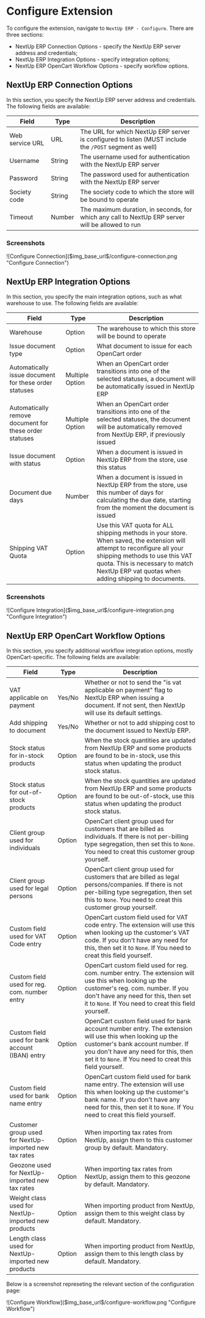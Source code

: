 # Configure Extension

To configure the extension, navigate to `NextUp ERP - Configure`. There are three sections:
- NextUp ERP Connection Options - specify the NextUp ERP server address and credentials;
- NextUp ERP Integration Options - specify integration options;
- NextUp ERP OpenCart Workflow Options - specify workflow options.
<div class="mp-page-break"></div>

## NextUp ERP Connection Options 

In this section, you specify the NextUp ERP server address and credentials. The following fields are available:

| Field           | Type    | Description |
| --------------- | ------- | --------- |
| Web service URL | URL     | The URL for which NextUp ERP server is configured to listen (MUST include the `/POST` segment as well) |
| Username        | String  | The username used for authentication with the NextUp ERP server |
| Password        | String  | The password used for authentication with the NextUp ERP server |
| Society code    | String  | The society code to which the store will be bound to operate |
| Timeout         | Number  | The maximum duration, in seconds, for which any call to NextUp ERP server will be allowed to run |

### Screenshots

<div class="mp-page-screenshot" markdown="1">
![Configure Connection]($img_base_url$/configure-connection.png "Configure Connection")
</div>

<div class="mp-page-break"></div>

## NextUp ERP Integration Options

In this section, you specify the main integration options, such as what warehouse to use. The following fields are available:

| Field                 | Type    | Description |
| --------------------- | ------- | ----------- |
| Warehouse | Option | The warehouse to which this store will be bound to operate |
| Issue document type | Option  | What document to issue for each OpenCart order |
| Automatically issue document for these order statuses | Multiple Option | When an OpenCart order transitions into one of the selected statuses, a document will be automatically issued in NextUp ERP |
| Automatically remove document for these order statuses | Multiple Option | When an OpenCart order transitions into one of the selected statuses, the document will be automatically removed from NextUp ERP, if previously issued |
| Issue document with status | Option | When a document is issued in NextUp ERP from the store, use this status |
| Document due days | Number | When a document is issued in NextUp ERP from the store, use this number of days for calculating the due date, starting from the moment the document is issued |
| Shipping VAT Quota | Option | Use this VAT quota for ALL shipping methods in your store. When saved, the extension will attempt to reconfigure all your shipping methods to use this VAT quota. This is necessary to match NextUp ERP vat quotas when adding shipping to documents. |

<div class="mp-page-break"></div>

### Screenshots

<div class="mp-page-screenshot" markdown="1">
![Configure Integration]($img_base_url$/configure-integration.png "Configure Integration")
</div>
<div class="mp-page-break"></div>

## NextUp ERP OpenCart Workflow Options

In this section, you specify additional workflow integration options, mostly OpenCart-specific. The following fields are available:

| Field           | Type    | Description |
| --------------- | ------- | ----------- |
| VAT applicable on payment | Yes/No  | Whether or not to send the "is vat applicable on payment" flag to NextUp ERP when issuing a document. If not sent, then NextUp will use its default settings. |
| Add shipping to document | Yes/No  | Whether or not to add shipping cost to the document issued to NextUp ERP. |
| Stock status for in-stock products | Option  | When the stock quantities are updated from NextUp ERP and some products are found to be in-stock, use this status when updating the product stock status. |
| Stock status for out-of-stock products | Option  | When the stock quantities are updated from NextUp ERP and some products are found to be out-of-stock, use this status when updating the product stock status. |
| Client group used for individuals | Option | OpenCart client group used for customers that are billed as individuals. If there is not per-billing type segregation, then set this to `None`. You need to creat this customer group yourself. |
| Client group used for legal persons | Option | OpenCart client group used for customers that are billed as legal persons/companies. If there is not per-billing type segregation, then set this to `None`. You need to creat this customer group yourself. |
| Custom field used for VAT Code entry | Option | OpenCart custom field used for VAT code entry. The extension will use this when looking up the customer's VAT code. If you don't have any need for this, then set it to `None`. If You need to creat this field yourself. |
| Custom field used for reg. com. number entry | Option | OpenCart custom field used for reg. com. number entry. The extension will use this when looking up the customer's reg. com. number. If you don't have any need for this, then set it to `None`. If You need to creat this field yourself. |
| Custom field used for bank account (IBAN) entry | Option | OpenCart custom field used for bank account number entry. The extension will use this when looking up the customer's bank account number. If you don't have any need for this, then set it to `None`. If You need to creat this field yourself. |
| Custom field used for bank name entry | Option | OpenCart custom field used for bank name entry. The extension will use this when looking up the customer's bank name. If you don't have any need for this, then set it to `None`. If You need to creat this field yourself. |
| Customer group used for NextUp-imported new tax rates | Option | When importing tax rates from NextUp, assign them to this customer group by default. Mandatory. |
| Geozone used for NextUp-imported new tax rates | Option | When importing tax rates from NextUp, assign them to this geozone by default. Mandatory. |
| Weight class used for NextUp-imported new products | Option | When importing product from NextUp, assign them to this weight class by default. Mandatory. |
| Length class used for NextUp-imported new products | Option | When importing product from NextUp, assign them to this length class by default. Mandatory. |

Below is a screenshot represeting the relevant section of the configuration page:

<div class="mp-page-screenshot" markdown="1">
![Configure Workflow]($img_base_url$/configure-workflow.png "Configure Workflow")
</div>
<div class="mp-page-break"></div>